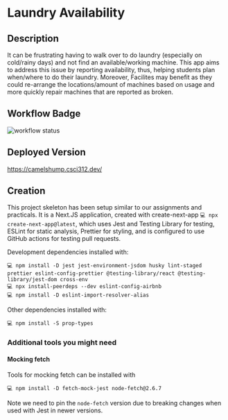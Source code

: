 # Laundry Availability

## Description

It can be frustrating having to walk over to do laundry (especially on cold/rainy days) and not find an available/working machine. This app aims to address this issue by reporting availability, thus, helping students plan when/where to do their laundry. Moreover, Facilites may benefit as they could re-arrange the locations/amount of machines based on usage and more quickly repair machines that are reported as broken.

## Workflow Badge

![workflow status](https://github.com/csci312-s24/project-camelshump/actions/workflows/node.js.yml/badge.svg)

## Deployed Version

https://camelshump.csci312.dev/

## Creation

This project skeleton has been setup similar to our assignments and practicals. It is a Next.JS application, created with create-next-app `💻 npx create-next-app@latest`, which uses Jest and Testing Library for testing, ESLint for static analysis, Prettier for styling, and is configured to use GitHub actions for testing pull requests.

Development dependencies installed with:

```
💻 npm install -D jest jest-environment-jsdom husky lint-staged prettier eslint-config-prettier @testing-library/react @testing-library/jest-dom cross-env
💻 npx install-peerdeps --dev eslint-config-airbnb
💻 npm install -D eslint-import-resolver-alias
```

Other dependencies installed with:

```
💻 npm install -S prop-types
```

### Additional tools you might need

#### Mocking fetch

Tools for mocking fetch can be installed with

```
💻 npm install -D fetch-mock-jest node-fetch@2.6.7
```

Note we need to pin the `node-fetch` version due to breaking changes when used with Jest in newer versions.

